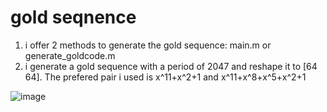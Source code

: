 # gold seqnence

1. i offer 2 methods to generate the gold sequence: main.m or generate_goldcode.m
2. i generate a gold sequence with a period of 2047 and reshape it to [64 64]. The prefered pair i used is x^11+x^2+1 and x^11+x^8+x^5+x^2+1


![image]()




